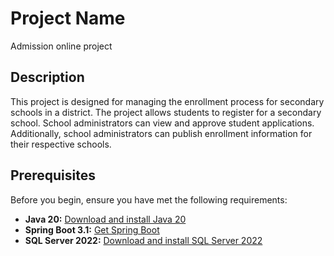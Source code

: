 # Project Name

Admission online project 

## Description

This project is designed for managing the enrollment process for secondary schools in a district. The project allows students to register for a secondary school. School administrators can view and approve student applications. Additionally, school administrators can publish enrollment information for their respective schools.

## Prerequisites

Before you begin, ensure you have met the following requirements:

- **Java 20:** [Download and install Java 20](https://www.oracle.com/java/technologies/javase-downloads.html)
- **Spring Boot 3.1:** [Get Spring Boot](https://spring.io/projects/spring-boot)
- **SQL Server 2022:** [Download and install SQL Server 2022](https://www.microsoft.com/en-us/sql-server/sql-server-downloads)

##
